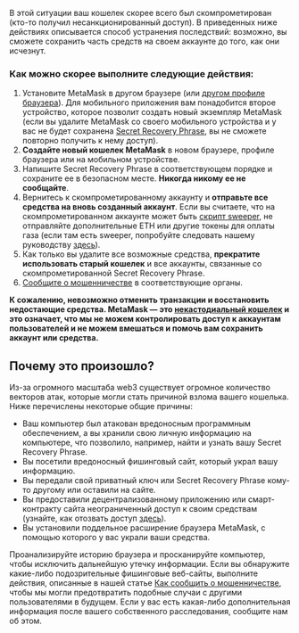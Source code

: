 В этой ситуации ваш кошелек скорее всего был скомпрометирован (кто-то получил несанкционированный доступ). В приведенных ниже действиях описывается способ устранения последствий: возможно, вы сможете сохранить часть средств на своем аккаунте до того, как они исчезнут. 


### Как можно скорее выполните следующие действия:


1. Установите MetaMask в другом браузере (или [другом профиле браузера](https://consensys.net/blog/metamask/how-to-manage-multiple-wallets-with-metamask/)). Для мобильного приложения вам понадобится второе устройство, которое позволит создать новый экземпляр MetaMask (если вы удалите MetaMask со своего мобильного устройства и у вас не будет сохранена [Secret Recovery Phrase](https://support.metamask.io/hc/en-us/articles/360060826432), вы не сможете повторно получить к нему доступ).
2. **Создайте новый кошелек MetaMask** в новом браузере, профиле браузера или на мобильном устройстве.
3. Напишите Secret Recovery Phrase в соответствующем порядке и сохраните ее в безопасном месте. **Никогда никому ее не сообщайте**.
4. Вернитесь к скомпрометированному аккаунту и **отправьте все средства на вновь созданный аккаунт**. Если вы считаете, что на скомпрометированном аккаунте может быть [скрипт sweeper](https://support.metamask.io/hc/en-us/articles/12091923128347), не отправляйте дополнительные ETH или другие токены для оплаты газа (если там есть sweeper, попробуйте следовать нашему руководству [здесь](https://support.metamask.io/hc/en-us/articles/5716855323675)).
5. Как только вы удалите все возможные средства, **прекратите использовать старый кошелек** и все аккаунты, связанные со скомпрометированной Secret Recovery Phrase.
6. [Сообщите о мошенничестве](https://support.metamask.io/hc/en-us/articles/5168786362779) в соответствующие органы.


**К сожалению, невозможно отменить транзакции и восстановить недостающие средства. MetaMask — это [некастодиальный кошелек](https://support.metamask.io/hc/en-us/articles/360059952212) и это означает, что мы не можем контролировать доступ к аккаунтам пользователей и не можем вмешаться и помочь вам сохранить аккаунт или средства.**


**Почему это произошло?**
-------------------------


Из-за огромного масштаба web3 существует огромное количество векторов атак, которые могли стать причиной взлома вашего кошелька. Ниже перечислены некоторые общие причины:


* Ваш компьютер был атакован вредоносным программным обеспечением, а вы хранили свою личную информацию на компьютере, что позволило, например, найти и узнать вашу Secret Recovery Phrase.
* Вы посетили вредоносный фишинговый сайт, который украл вашу информацию.
* Вы передали свой приватный ключ или Secret Recovery Phrase кому-то другому или оставили на сайте.
* Вы предоставили децентрализованному приложению или смарт-контракту сайта неограниченный доступ к своим средствам (узнайте, как отозвать доступ [здесь](https://support.metamask.io/hc/en-us/articles/4446106184731)).
* Вы установили поддельное расширение браузера MetaMask, с помощью которого у вас украли ваши средства.


Проанализируйте историю браузера и просканируйте компьютер, чтобы исключить дальнейшую утечку информации. Если вы обнаружите какие-либо подозрительные фишинговые веб-сайты, выполните действия, описанные в нашей статье [Как сообщить о мошенничестве](https://support.metamask.io/hc/en-us/articles/5168786362779), чтобы мы могли предотвратить подобные случаи с другими пользователями в будущем. Если у вас есть какая-либо дополнительная информация после вашего собственного расследования, сообщите нам об этом.

